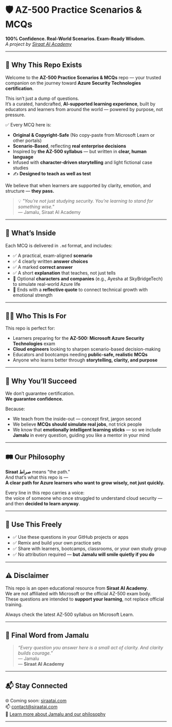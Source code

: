 # 🛡️ AZ-500 Practice Scenarios & MCQs  
**100% Confidence. Real-World Scenarios. Exam-Ready Wisdom.**  
_A project by [Siraat AI Academy](https://siraat-ai-academy.github.io)_

---

## 🎯 Why This Repo Exists

Welcome to the **AZ-500 Practice Scenarios & MCQs** repo — your trusted companion on the journey toward **Azure Security Technologies certification**.

This isn’t just a dump of questions.  
It’s a curated, handcrafted, **AI-supported learning experience**, built by educators and learners from around the world — powered by purpose, not pressure.

✅ Every MCQ here is:

- **Original & Copyright-Safe** (No copy-paste from Microsoft Learn or other portals)  
- **Scenario-Based**, reflecting **real enterprise decisions**  
- Inspired by **the AZ-500 syllabus** — but written in **clear, human language**  
- Infused with **character-driven storytelling** and light fictional case studies  
- ✍️ **Designed to teach as well as test**

We believe that when learners are supported by clarity, emotion, and structure — **they pass.**

> 💡 _"You’re not just studying security. You’re learning to stand for something wise."_  
> — Jamalu, Siraat AI Academy

---

## 📘 What’s Inside

Each MCQ is delivered in `.md` format, and includes:

- ✅ A practical, exam-aligned **scenario**  
- ✅ 4 clearly written **answer choices**  
- ✅ A marked **correct answer**  
- ✅ A short **explanation** that teaches, not just tells  
- 🧠 Optional **characters and companies** (e.g., Ayesha at SkyBridgeTech) to simulate real-world Azure life  
- 💬 Ends with a **reflective quote** to connect technical growth with emotional strength

---

## 🧑‍💻 Who This Is For

This repo is perfect for:

- Learners preparing for the **AZ-500: Microsoft Azure Security Technologies** exam  
- **Cloud engineers** looking to sharpen scenario-based decision-making  
- Educators and bootcamps needing **public-safe, realistic MCQs**  
- Anyone who learns better through **storytelling, clarity, and purpose**

---

## 🌱 Why You’ll Succeed

We don’t guarantee certification.  
**We guarantee confidence.**

Because:

- We teach from the inside-out — concept first, jargon second  
- We believe **MCQs should simulate real jobs**, not trick people  
- We know that **emotionally intelligent learning sticks** — so we include **Jamalu** in every question, guiding you like a mentor in your mind

---

## 🛤️ Our Philosophy

**Siraat صراط** means "the path."  
And that’s what this repo is —  
**A clear path for Azure learners who want to grow wisely, not just quickly.**

Every line in this repo carries a voice:  
the voice of someone who once struggled to understand cloud security —  
and then **decided to learn anyway**.

---

## 💌 Use This Freely

- ✅ Use these questions in your GitHub projects or apps  
- ✅ Remix and build your own practice sets  
- ✅ Share with learners, bootcamps, classrooms, or your own study group  
- ✅ No attribution required — **but Jamalu will smile quietly if you do**

---

## ⚠️ Disclaimer

This repo is an open educational resource from **Siraat AI Academy**.  
We are not affiliated with Microsoft or the official AZ-500 exam body.  
These questions are intended to **support your learning**, not replace official training.

Always check the latest AZ-500 syllabus on Microsoft Learn.

---

## 📜 Final Word from Jamalu

> _“Every question you answer here is a small act of clarity. And clarity builds courage.”_  
> — Jamalu  
> — **Siraat AI Academy**

---

## 📬 Stay Connected

🌐 Coming soon: [siraatai.com](https://siraat-ai-academy.github.io)  
📫 contact@siraatai.com  
🧠 [Learn more about Jamalu and our philosophy](https://siraat-ai-academy.github.io)

---
